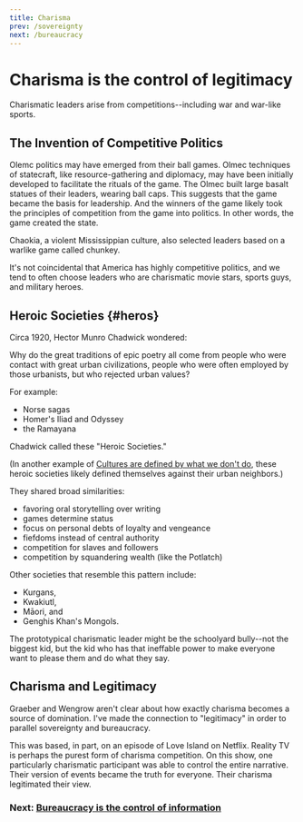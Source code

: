 ```yaml
---
title: Charisma
prev: /sovereignty
next: /bureaucracy
---
```


# Charisma is the control of legitimacy

Charismatic leaders arise from competitions--including war and war-like sports.

## The Invention of Competitive Politics

Olemc politics may have emerged from their ball games.
Olmec techniques of statecraft, like resource-gathering and diplomacy, may have been initially developed to facilitate the rituals of the game.
The Olmec built large basalt statues of their leaders, wearing ball caps.
This suggests that the game became the basis for leadership.
And the winners of the game likely took the principles of competition from the game into politics.
In other words, the game created the state.

Chaokia, a violent Mississippian culture, also selected leaders based on a warlike game called chunkey.

It's not coincidental that America has highly competitive politics, and we tend to often choose leaders who are charismatic movie stars, sports guys, and military heroes.

## Heroic Societies {#heros}

Circa 1920, Hector Munro Chadwick wondered:

Why do the great traditions of epic poetry all come from people who were contact with great urban civilizations,
people who were often employed by those urbanists,
but who rejected urban values?

For example:

- Norse sagas
- Homer's Iliad and Odyssey
- the Ramayana

Chadwick called these "Heroic Societies."

(In another example of [Cultures are defined by what we don't do](/schismogensis), these heroic societies likely defined themselves against their urban neighbors.)

They shared broad similarities:

- favoring oral storytelling over writing
- games determine status
- focus on personal debts of loyalty and vengeance
- fiefdoms instead of central authority
- competition for slaves and followers
- competition by squandering wealth (like the Potlatch)

Other societies that resemble this pattern include:

- Kurgans,
- Kwakiutl,
- Māori, and
- Genghis Khan's Mongols.

The prototypical charismatic leader might be the schoolyard bully--not the biggest kid, but the kid who has that ineffable power to make everyone want to please them and do what they say.

## Charisma and Legitimacy

Graeber and Wengrow aren't clear about how exactly charisma becomes a source of domination.
I've made the connection to "legitimacy" in order to parallel sovereignty and bureaucracy.

This was based, in part, on an episode of Love Island on Netflix.
Reality TV is perhaps the purest form of charisma competition.
On this show, one particularly charismatic participant was able to control the entire narrative.
Their version of events became the truth for everyone.
Their charisma legitimated their view.

### Next: [Bureaucracy is the control of information](/bureaucracy)
